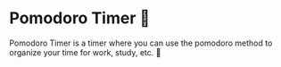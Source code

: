 # Pomodoro Timer 🦉

Pomodoro Timer is a timer where you can use the pomodoro method to organize your time for work, study, etc.  🦉
